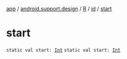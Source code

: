 [app](../../../index.md) / [android.support.design](../../index.md) / [R](../index.md) / [id](index.md) / [start](.)

# start

`static val start: `[`Int`](https://kotlinlang.org/api/latest/jvm/stdlib/kotlin/-int/index.html)
`static val start: `[`Int`](https://kotlinlang.org/api/latest/jvm/stdlib/kotlin/-int/index.html)